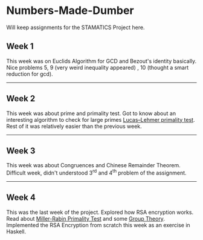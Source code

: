 # Numbers-Made-Dumber
Will keep assignments for the STAMATICS Project here.

## Week 1
This week was on Euclids Algorithm for GCD and Bezout's identity basically. Nice problems 5, 9 (very weird inequality appeared) , 10 (thought a smart reduction for gcd).

---

## Week 2
This week was about prime and primality test. Got to know about an interesting algorithm to check for large primes [Lucas–Lehmer primality test](https://en.wikipedia.org/wiki/Lucas%E2%80%93Lehmer_primality_test). Rest of it was relatively easier than the previous week.  

---

## Week 3
This week was about Congruences and Chinese Remainder Theorem. Difficult week, didn't understood 3<sup>rd</sup> and 4<sup>th</sup> problem of the assignment.

---

## Week 4
This was the last week of the project. Explored how RSA encryption works. Read about [Miller-Rabin Primality Test](https://en.wikipedia.org/wiki/Miller%E2%80%93Rabin_primality_test) and some [Group Theory](https://therenegadecoder.com/code/understanding-the-number-theory-behind-rsa-encryption/). Implemented the RSA Encryption from scratch this week as an exercise in Haskell.